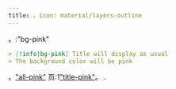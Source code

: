```yaml
---
title: 。icon: material/layers-outline
---
```


。:"bg-pink"

```md
> [!info|bg-pink] Title will display as usual
> The background color will be pink
```

。["all-pink"](../combined-styling/page-6.md)
页:1["title-pink"](../title-styling/page-6.md)。
.

